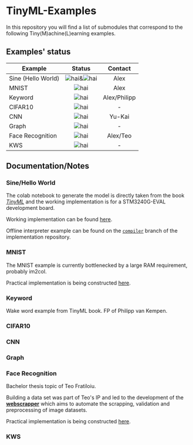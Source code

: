 # TinyML-Examples

In this repository you will find a list of submodules that correspond to the following Tiny(M)achine(L)earning examples. 

## Examples' status

<!--
    Shields:
    Online - https://img.shields.io/badge/status-online-brightgreen
    Offline - https://img.shields.io/badge/status-offline-yellow
    WIP - https://img.shields.io/badge/status-WIP-orange
    Not started - https://img.shields.io/badge/status-TODO-red
-->

| Example        | Status           | Contact |
| ------------- |:-------------:| :-------------:|
| Sine (Hello World) | ![hai](https://img.shields.io/badge/status-online-brightgreen)&![hai](https://img.shields.io/badge/status-offline-yellow)| Alex|
| MNIST | ![hai](https://img.shields.io/badge/status-WIP-orange) | Alex |
| Keyword | ![hai](https://img.shields.io/badge/status-WIP-orange) | Alex/Philipp |
| CIFAR10 | ![hai](https://img.shields.io/badge/status-TODO-red) | - |
| CNN | ![hai](https://img.shields.io/badge/status-WIP-orange) | Yu-Kai |
| Graph | ![hai](https://img.shields.io/badge/status-TODO-red) | - |
| Face Recognition | ![hai](https://img.shields.io/badge/status-WIP-orange) | Alex/Teo |
| KWS | ![hai](https://img.shields.io/badge/status-TODO-red) | - |

## Documentation/Notes

### Sine/Hello World

The colab notebook to generate the model is directly taken from the book [*TinyML*](https://www.amazon.de/-/en/TinyML-Learning-TensorFlow-Ultra-Low-Micro-Controllers/dp/1492052043/ref=sr_1_1?dchild=1&keywords=tinyml&qid=1588597546&sr=8-1) and the working implementation is for a STM3240G-EVAL development board.

Working implementation can be found [here](https://github.com/alxhoff/STM3240G-EVAL-TensorFlow-Hello-World).

Offline interpreter example can be found on the [`compiler`](https://github.com/alxhoff/STM3240G-EVAL-TensorFlow-Hello-World/tree/compiler) branch of the implementation repository.

### MNIST

The MNIST example is currently bottlenecked by a large RAM requirement, probably im2col.

Practical implementation is being constructed [here](https://github.com/alxhoff/STM3240G-EVAL-TensorFlow-MNIST).

### Keyword

Wake word example from TinyML book. FP of Philipp van Kempen.

### CIFAR10

### CNN

### Graph

### Face Recognition

Bachelor thesis topic of Teo Fratiloiu.

Building a data set was part of Teo's IP and led to the development of the [**webscrapper**](https://github.com/munober/webscrapper) which aims to automate the scrapping, validation and preprocessing of image datasets.

Practical implementation is being constructed [here](https://github.com/alxhoff/STM3240G-EVAL-TensorFlow-TinyFace).

### KWS
